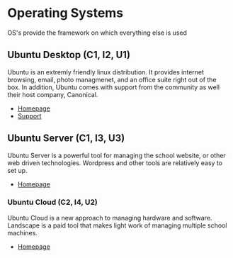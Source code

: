 # Operating Systems

OS's provide the framework on which everything else is used

## Ubuntu Desktop (C1, I2, U1)

Ubuntu is an extremly friendly linux distribution. It provides internet browsing, email, photo managmenet, and an office suite right out of the box. In addition, Ubuntu comes with support from the community as well their host company, Canonical.

* [Homepage](http://www.ubuntu.com/)
* [Support](http://askubuntu.com/)

## Ubuntu Server (C1, I3, U3)

Ubuntu Server is a powerful tool for managing the school website, or other web driven technologies. Wordpress and other tools are relatively easy to set up.

* [Homepage](http://www.ubuntu.com/server)

### Ubuntu Cloud (C2, I4, U2)

Ubuntu Cloud is a new approach to managing hardware and software. Landscape is a paid tool that makes light work of managing multiple school machines.

* [Homepage](http://www.ubuntu.com/cloud)
